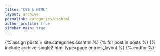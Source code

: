 ```yaml
---
title: "CSS & HTML"
layout: archive
permalink: categories/csshtml
author_profile: true
sidebar_main: true
---
```



{% assign posts = site.categories.csshtml %}
{% for post in posts %} {% include archive-single2.html type=page.entries_layout %} {% endfor %}
